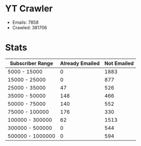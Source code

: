 # YT Crawler
- Emails: 7858
- Crawled: 381706

# Stats
| Subscriber Range  | Already Emailed | Not Emailed |
|-------|-------|-------|
| 5000 - 15000 | 0 | 1883 |
| 15000 - 25000 | 0 | 877 |
| 25000 - 35000 | 47 | 526 |
| 35000 - 50000 | 148 | 466 |
| 50000 - 75000 | 140 | 552 |
| 75000 - 100000 | 176 | 330 |
| 100000 - 300000 | 62 | 1513 |
| 300000 - 500000 | 0 | 544 |
| 500000 - 1000000 | 0 | 594 |
